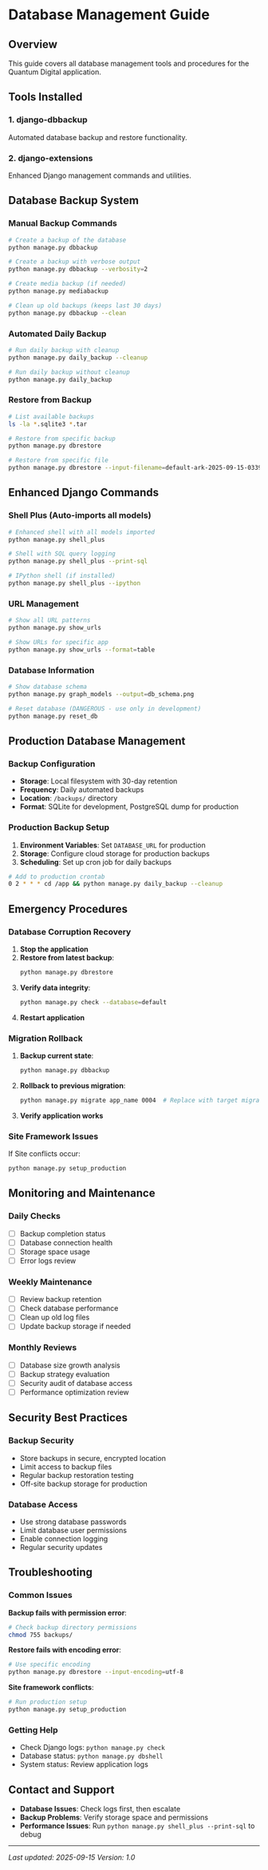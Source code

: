 # Database Management Guide

## Overview
This guide covers all database management tools and procedures for the Quantum Digital application.

## Tools Installed

### 1. django-dbbackup
Automated database backup and restore functionality.

### 2. django-extensions  
Enhanced Django management commands and utilities.

## Database Backup System

### Manual Backup Commands

```bash
# Create a backup of the database
python manage.py dbbackup

# Create a backup with verbose output
python manage.py dbbackup --verbosity=2

# Create media backup (if needed)
python manage.py mediabackup

# Clean up old backups (keeps last 30 days)
python manage.py dbbackup --clean
```

### Automated Daily Backup

```bash
# Run daily backup with cleanup
python manage.py daily_backup --cleanup

# Run daily backup without cleanup
python manage.py daily_backup
```

### Restore from Backup

```bash
# List available backups
ls -la *.sqlite3 *.tar

# Restore from specific backup
python manage.py dbrestore

# Restore from specific file
python manage.py dbrestore --input-filename=default-ark-2025-09-15-033915.sqlite3
```

## Enhanced Django Commands

### Shell Plus (Auto-imports all models)
```bash
# Enhanced shell with all models imported
python manage.py shell_plus

# Shell with SQL query logging
python manage.py shell_plus --print-sql

# IPython shell (if installed)
python manage.py shell_plus --ipython
```

### URL Management
```bash
# Show all URL patterns
python manage.py show_urls

# Show URLs for specific app
python manage.py show_urls --format=table
```

### Database Information
```bash
# Show database schema
python manage.py graph_models --output=db_schema.png

# Reset database (DANGEROUS - use only in development)
python manage.py reset_db
```

## Production Database Management

### Backup Configuration
- **Storage**: Local filesystem with 30-day retention
- **Frequency**: Daily automated backups
- **Location**: `/backups/` directory
- **Format**: SQLite for development, PostgreSQL dump for production

### Production Backup Setup
1. **Environment Variables**: Set `DATABASE_URL` for production
2. **Storage**: Configure cloud storage for production backups
3. **Scheduling**: Set up cron job for daily backups

```bash
# Add to production crontab
0 2 * * * cd /app && python manage.py daily_backup --cleanup
```

## Emergency Procedures

### Database Corruption Recovery
1. **Stop the application**
2. **Restore from latest backup**:
   ```bash
   python manage.py dbrestore
   ```
3. **Verify data integrity**:
   ```bash
   python manage.py check --database=default
   ```
4. **Restart application**

### Migration Rollback
1. **Backup current state**:
   ```bash
   python manage.py dbbackup
   ```
2. **Rollback to previous migration**:
   ```bash
   python manage.py migrate app_name 0004  # Replace with target migration
   ```
3. **Verify application works**

### Site Framework Issues
If Site conflicts occur:
```bash
python manage.py setup_production
```

## Monitoring and Maintenance

### Daily Checks
- [ ] Backup completion status
- [ ] Database connection health
- [ ] Storage space usage
- [ ] Error logs review

### Weekly Maintenance
- [ ] Review backup retention
- [ ] Check database performance
- [ ] Clean up old log files
- [ ] Update backup storage if needed

### Monthly Reviews
- [ ] Database size growth analysis
- [ ] Backup strategy evaluation
- [ ] Security audit of database access
- [ ] Performance optimization review

## Security Best Practices

### Backup Security
- Store backups in secure, encrypted location
- Limit access to backup files
- Regular backup restoration testing
- Off-site backup storage for production

### Database Access
- Use strong database passwords
- Limit database user permissions
- Enable connection logging
- Regular security updates

## Troubleshooting

### Common Issues

**Backup fails with permission error**:
```bash
# Check backup directory permissions
chmod 755 backups/
```

**Restore fails with encoding error**:
```bash
# Use specific encoding
python manage.py dbrestore --input-encoding=utf-8
```

**Site framework conflicts**:
```bash
# Run production setup
python manage.py setup_production
```

### Getting Help
- Check Django logs: `python manage.py check`
- Database status: `python manage.py dbshell`
- System status: Review application logs

## Contact and Support
- **Database Issues**: Check logs first, then escalate
- **Backup Problems**: Verify storage space and permissions
- **Performance Issues**: Run `python manage.py shell_plus --print-sql` to debug

---
*Last updated: 2025-09-15*
*Version: 1.0*